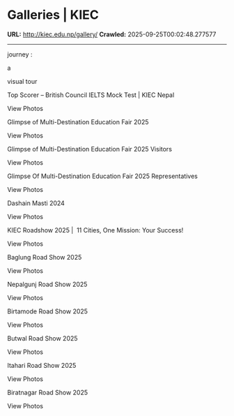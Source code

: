 # Galleries | KIEC

**URL:** http://kiec.edu.np/gallery/
**Crawled:** 2025-09-25T00:02:48.277577

---

journey :

a

visual tour

Top Scorer – British Council IELTS Mock Test | KIEC Nepal

View Photos

Glimpse of Multi-Destination Education Fair 2025

View Photos

Glimpse of Multi-Destination Education Fair 2025 Visitors

View Photos

Glimpse Of Multi-Destination Education Fair 2025 Representatives

View Photos

Dashain Masti 2024

View Photos

KIEC Roadshow 2025 |  11 Cities, One Mission: Your Success!

View Photos

Baglung Road Show 2025

View Photos

Nepalgunj Road Show 2025

View Photos

Birtamode Road Show 2025

View Photos

Butwal Road Show 2025

View Photos

Itahari Road Show 2025

View Photos

Biratnagar Road Show 2025

View Photos